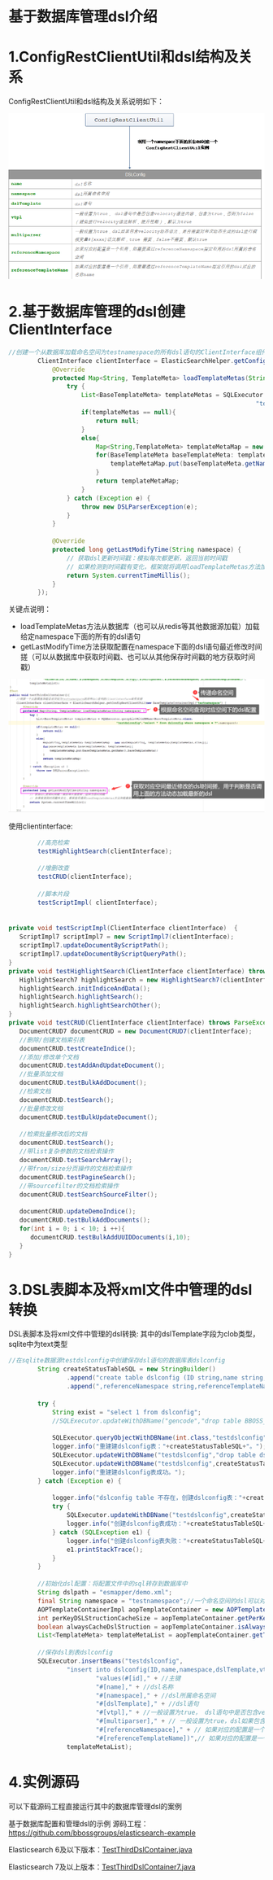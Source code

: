 # 基于数据库管理dsl介绍

# 1.ConfigRestClientUtil和dsl结构及关系

ConfigRestClientUtil和dsl结构及关系说明如下：

![](images\db-dsl1.png)



# 2.基于数据库管理的dsl创建ClientInterface

```java
//创建一个从数据库加载命名空间为testnamespace的所有dsl语句的ClientInterface组件实例
		ClientInterface clientInterface = ElasticSearchHelper.getConfigRestClientUtil(new BaseTemplateContainerImpl("testnamespace") {
			@Override
			protected Map<String, TemplateMeta> loadTemplateMetas(String namespace) {
				try {
					List<BaseTemplateMeta> templateMetas = SQLExecutor.queryListWithDBName(BaseTemplateMeta.class,
																	"testdslconfig","select * from dslconfig where namespace = ?",namespace);
					if(templateMetas == null){
						return null;
					}
					else{
						Map<String,TemplateMeta> templateMetaMap = new HashMap<String, TemplateMeta>(templateMetas.size());
						for(BaseTemplateMeta baseTemplateMeta: templateMetas){
							templateMetaMap.put(baseTemplateMeta.getName(),baseTemplateMeta);
						}
						return templateMetaMap;
					}
				} catch (Exception e) {
					throw new DSLParserException(e);
				}
			}

			@Override
			protected long getLastModifyTime(String namespace) {
				// 获取dsl更新时间戳：模拟每次都更新，返回当前时间戳
				// 如果检测到时间戳有变化，框架就将调用loadTemplateMetas方法加载最新的dsl配置
				return System.currentTimeMillis();
			}
		});
```

关键点说明：

- loadTemplateMetas方法从数据库（也可以从redis等其他数据源加载）加载给定namespace下面的所有的dsl语句
- getLastModifyTime方法获取配置在namespace下面的dsl语句最近修改时间搓（可以从数据库中获取时间戳、也可以从其他保存时间戳的地方获取时间戳）

![](images\db-dsl.png)

使用clientinterface:

```java
		//高亮检索
		testHighlightSearch(clientInterface);
		
		//增删改查
		testCRUD(clientInterface);
		
		//脚本片段
		testScriptImpl( clientInterface);
	

private void testScriptImpl(ClientInterface clientInterface)  {
   ScriptImpl7 scriptImpl7 = new ScriptImpl7(clientInterface);
   scriptImpl7.updateDocumentByScriptPath();
   scriptImpl7.updateDocumentByScriptQueryPath();
}
private void testHighlightSearch(ClientInterface clientInterface) throws ParseException {
   HighlightSearch7 highlightSearch = new HighlightSearch7(clientInterface);
   highlightSearch.initIndiceAndData();
   highlightSearch.highlightSearch();
   highlightSearch.highlightSearchOther();
}
private void testCRUD(ClientInterface clientInterface) throws ParseException {
   DocumentCRUD7 documentCRUD = new DocumentCRUD7(clientInterface);
   //删除/创建文档索引表
   documentCRUD.testCreateIndice();
   //添加/修改单个文档
   documentCRUD.testAddAndUpdateDocument();
   //批量添加文档
   documentCRUD.testBulkAddDocument();
   //检索文档
   documentCRUD.testSearch();
   //批量修改文档
   documentCRUD.testBulkUpdateDocument();

   //检索批量修改后的文档
   documentCRUD.testSearch();
   //带list复杂参数的文档检索操作
   documentCRUD.testSearchArray();
   //带from/size分页操作的文档检索操作
   documentCRUD.testPagineSearch();
   //带sourcefilter的文档检索操作
   documentCRUD.testSearchSourceFilter();

   documentCRUD.updateDemoIndice();
   documentCRUD.testBulkAddDocuments();
   for(int i = 0; i < 10; i ++){
      documentCRUD.testBulkAddUUIDDocuments(i,10);
   }
}
```

# 3.DSL表脚本及将xml文件中管理的dsl转换

DSL表脚本及将xml文件中管理的dsl转换: 其中的dslTemplate字段为clob类型，sqlite中为text类型

```java
//在sqlite数据源testdslconfig中创建保存dsl语句的数据库表dslconfig
		String createStatusTableSQL = new StringBuilder()
				.append("create table dslconfig (ID string,name string,namespace string,dslTemplate TEXT,vtpl number(1),multiparser number(1) ")
				.append(",referenceNamespace string,referenceTemplateName string,PRIMARY KEY (ID))").toString();

		try {
			String exist = "select 1 from dslconfig";
			//SQLExecutor.updateWithDBName("gencode","drop table BBOSS_GENCODE");

			SQLExecutor.queryObjectWithDBName(int.class,"testdslconfig", exist);
			logger.info("重建建dslconfig表："+createStatusTableSQL+"。");
			SQLExecutor.updateWithDBName("testdslconfig","drop table dslconfig");
			SQLExecutor.updateWithDBName("testdslconfig",createStatusTableSQL);
			logger.info("重建建dslconfig表成功。");
		} catch (Exception e) {

			logger.info("dslconfig table 不存在，创建dslconfig表："+createStatusTableSQL+"。");
			try {
				SQLExecutor.updateWithDBName("testdslconfig",createStatusTableSQL);
				logger.info("创建dslconfig表成功："+createStatusTableSQL+"。");
			} catch (SQLException e1) {
				logger.info("创建dslconfig表失败："+createStatusTableSQL+"。",e1);
				e1.printStackTrace();
			}
		}

		//初始化dsl配置：将配置文件中的sql转存到数据库中
		String dslpath = "esmapper/demo.xml";
	    final String namespace = "testnamespace";//一个命名空间的dsl可以对应为一个ClientInterface实例
		AOPTemplateContainerImpl aopTemplateContainer = new AOPTemplateContainerImpl(dslpath);
		int perKeyDSLStructionCacheSize = aopTemplateContainer.getPerKeyDSLStructionCacheSize();
		boolean alwaysCacheDslStruction = aopTemplateContainer.isAlwaysCacheDslStruction();
		List<TemplateMeta> templateMetaList = aopTemplateContainer.getTemplateMetas(namespace);//将demo.xml文件中配置的dsl转换为属于namespace命名空间的对象列表

		//保存dsl到表dslconfig
		SQLExecutor.insertBeans("testdslconfig",
				"insert into dslconfig(ID,name,namespace,dslTemplate,vtpl,multiparser,referenceNamespace,referenceTemplateName) " +
						"values(#[id]," + //主键
						"#[name]," + //dsl名称
						"#[namespace]," + //dsl所属命名空间
						"#[dslTemplate]," + //dsl语句
						"#[vtpl]," + //一般设置为true， dsl语句中是否包含velocity语法内容，包含为true，否则为false（避免进行velocity语法解析，提升性能），默认为true
						"#[multiparser]," + // 一般设置为true，dsl如果包含velocity动态语法，是否需要对每次动态生成的dsl进行模板变量#[xxxx]语法解析，true 需要，false不需要，默认true
						"#[referenceNamespace]," + // 如果对应的配置是一个引用，则需要通过referenceNamespace指定引用的dsl所属的命名空间
						"#[referenceTemplateName])",// 如果对应的配置是一个引用，则需要通过referenceTemplateName指定引用的dsl对应的名称name
				templateMetaList);
```

# 4.实例源码

可以下载源码工程直接运行其中的数据库管理dsl的案例

基于数据库配置和管理dsl的示例
源码工程：https://github.com/bbossgroups/elasticsearch-example

Elasticsearch 6及以下版本：[TestThirdDslContainer.java](https://github.com/bbossgroups/elasticsearch-example/blob/master/src/test/java/org/bboss/elasticsearchtest/thirddslcontainer/TestThirdDslContainer.java)

Elasticsearch 7及以上版本：[TestThirdDslContainer7.java](https://github.com/bbossgroups/elasticsearch-example/blob/master/src/test/java/org/bboss/elasticsearchtest/thirddslcontainer/TestThirdDslContainer7.java)
